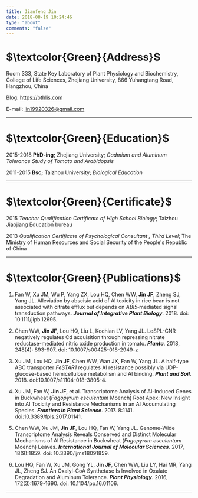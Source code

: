 ```yaml
---
title: Jianfeng Jin
date: 2018-08-19 10:24:46
type: "about"
comments: "false"
---
```

# $\textcolor{Green}{Address}$

Room 333, State Key Laboratory of Plant Physiology and Biochemistry, College of Life Sciences, Zhejiang University, 866 Yuhangtang Road, Hangzhou, China

Blog: https://othlis.com

E-mail: jin19920326@gmail.com
***


# $\textcolor{Green}{Education}$

2015-2018	**PhD-ing;** Zhejiang University; *Cadmium and Aluminum Tolerance Study  of Tomato and Arabidopsis*  

2011-2015	**Bsc;** Taizhou University; *Biological Education*
***


# $\textcolor{Green}{Certificate}$

2015	*Teacher Qualification Certificate of High School Biology*; Taizhou Jiaojiang Education bureau

2013	*Qualification Certificate of Psychological Consultant , Third Level*; The Ministry of Human Resources and Social Security of the People's Republic of China
***


# $\textcolor{Green}{Publications}$

1. Fan W, Xu JM, Wu P, Yang ZX, Lou HQ, Chen WW, **Jin JF**, Zheng SJ, Yang JL. Alleviation by abscisic acid of Al toxicity in rice bean is not associated with citrate efflux but depends on *ABI5*‐mediated signal transduction pathways. ***Journal of Integrative Plant Biology***. 2018. doi: 10.1111/jipb.12695.

2. Chen WW, **Jin JF**, Lou HQ, Liu L, Kochian LV, Yang JL. LeSPL-CNR negatively regulates Cd acquisition through repressing nitrate reductase-mediated nitric oxide production in tomato. ***Planta***. 2018, 248(4): 893-907. doi: 10.1007/s00425-018-2949-z

3. Xu JM, Lou HQ, **Jin JF**, Chen WW, Wan JX, Fan W, Yang JL. A half-type ABC transporter *FeSTAR1* regulates Al resistance possibly via UDP-glucose-based hemicellulose metabolism and Al binding. ***Plant and Soil***. 2018. doi:10.1007/s11104-018-3805-4.

4. Xu JM, Fan W, **Jin JF**, et al. Transcriptome Analysis of Al-Induced Genes in Buckwheat (*Fagopyrum esculentum* Moench) Root Apex: New Insight into Al Toxicity and Resistance Mechanisms in an Al Accumulating Species. ***Frontiers in Plant Science***. 2017. 8:1141. doi:10.3389/fpls.2017.01141.

5. Chen WW, Xu JM, **Jin JF**, Lou HQ, Fan W, Yang JL. Genome-Wide Transcriptome Analysis Reveals Conserved and Distinct Molecular Mechanisms of Al Resistance in Buckwheat (*Fagopyrum esculentum* Moench) Leaves. ***International Journal of Molecular Sciences***. 2017, 18(9):1859. doi: 10.3390/ijms18091859.

6. Lou HQ, Fan W, Xu JM, Gong YL, **Jin JF**, Chen WW, Liu LY, Hai MR, Yang JL, Zheng SJ. An Oxalyl-CoA Synthetase Is Involved in Oxalate Degradation and Aluminum Tolerance. ***Plant Physiology***. 2016, 172(3):1679-1690. doi: 10.1104/pp.16.01106.
***

